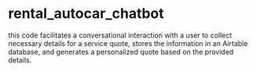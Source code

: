 # rental_autocar_chatbot
this code facilitates a conversational interaction with a user to collect necessary details for a service quote, stores the information in an Airtable database, and generates a personalized quote based on the provided details.
